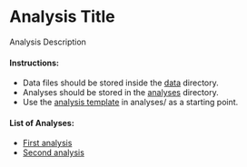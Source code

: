 # Analysis Title
Analysis Description

#### Instructions:
* Data files should be stored inside the [data](data/) directory.
* Analyses should be stored in the [analyses](analyses/) directory.
* Use the [analysis template](analyses/Analysis-Template.Rmd) in analyses/ as a starting point.

#### List of Analyses:
* [First analysis](analyses/Analysis-One.md)
* [Second analysis](analyses/Analysis-Two.md)
